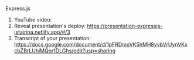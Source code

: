 Express.js

1. YouTube video:
2. Reveal presentation's deploy: https://presentation-expressjs-istairina.netlify.app/#/3
3. Transcript of your presentation: https://docs.google.com/document/d/1pFRDmpVK5hMH8yvbVrUynVKxcbZBrLUhiMQor1DLGhs/edit?usp=sharing
